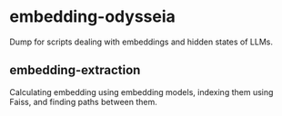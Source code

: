 # embedding-odysseia

Dump for scripts dealing with embeddings and hidden states of LLMs.

## embedding-extraction

Calculating embedding using embedding models, indexing them using Faiss, and finding paths between them.
